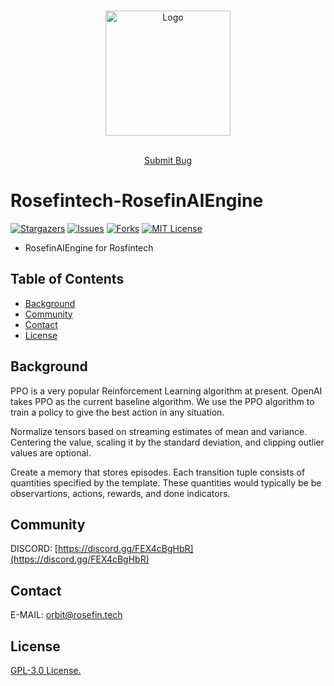 


<!-- PROJECT LOGO -->
<br />

<p align="center">
  <a href="https://github.com/Rosefintech/Rosefintech-RosefinAIEngine/blob/main/images/Rosefintech.png">
    <img src="https://github.com/Rosefintech/Rosefintech-RosefinAIEngine/blob/main/images/Rosefintech.png" alt="Logo" width="200" height="200">
  </a>

[comment]: <> (<h3 align="center">Rosefintech-RosefinAIEngine </h3>)
  <p align="center">
    <br />
    <a href="https://github.com/Rosefintech/Rosefintech-RosefinAIEngine/issues">Submit Bug</a>
  </p>

# Rosefintech-RosefinAIEngine
<!-- PROJECT SHIELDS -->
[![Stargazers][stars-shield]][stars-url]
[![Issues][issues-shield]][issues-url]
[![Forks][forks-shield]][forks-url]
[![MIT License][license-shield]][license-url]


- RosefinAIEngine for Rosfintech

## Table of Contents


- [Background](#background)
- [Community](#community)
- [Contact](#contact)
- [License](#license)


## Background
   
PPO is a very popular Reinforcement Learning algorithm at present.
OpenAI takes PPO as the current baseline algorithm. 
We use the PPO algorithm to train a policy to give the best action in any situation.

Normalize tensors based on streaming estimates of mean and variance.
Centering the value, scaling it by the standard deviation, and clipping outlier values are optional.

Create a memory that stores episodes.
Each transition tuple consists of quantities specified by the template.
These quantities would typically be be observartions, actions, rewards, and done indicators.

## Community

 DISCORD: [https://discord.gg/FEX4cBgHbR](https://discord.gg/FEX4cBgHbR)

## Contact

 E-MAIL: orbit@rosefin.tech


## License

[GPL-3.0 License.][license-url]

<!-- links -->
[your-project-path]:https://github.com/Rosefintech/Rosefintech-RosefinAIEngine
[stars-shield]: https://img.shields.io/github/stars/Rosefintech/Rosefintech-RosefinAIEngine
[stars-url]: 	https://github.com/Rosefintech/Rosefintech-RosefinAIEngine/stargazers
[issues-shield]: 	https://img.shields.io/github/issues/Rosefintech/Rosefintech-RosefinAIEngine
[issues-url]: https://github.com/Rosefintech/Rosefintech-RosefinAIEngine/issues
[license-shield]: https://img.shields.io/github/license/Rosefintech/Rosefintech-RosefinAIEngine
[license-url]: https://github.com/Rosefintech/Rosefintech-RosefinAIEngine/blob/main/LICENSE
[forks-shield]: 	https://img.shields.io/github/forks/Rosefintech/Rosefintech-RosefinAIEngine
[forks-url]: https://github.com/Rosefintech/Rosefintech-RosefinAIEngine/network/members